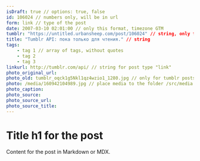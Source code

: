 ```yaml
---
isDraft: true // options: true, false
id: 106024 // numbers only, will be in url
form: link // type of the post
date: 2007-03-10 02:01:00 // only this format, timezone GTM
tumblr: "https://untitled.urbansheep.com/post/106024" // string, only for tumblr posts
title: "Tumblr API: пока только для чтения." // string
tags:
    - tag 1 // array of tags, without quotes
    - tag 2
    - tag 3
linkurl: http://tumblr.com/api/ // string for post type "link"
photo_original_url:
photo_old: tumblr_oqck1g5Nkl1qz4wzio1_1280.jpg // only for tumblr posts
photo: /media/160942104989.jpg // place media to the folder /src/media
photo_caption:
photo_source:
photo_source_url:
photo_source_title:
---
```


# Title h1 for the post

Content for the post in Markdown or MDX.
